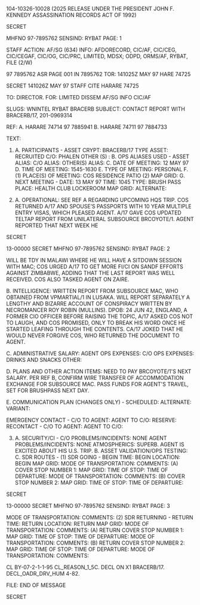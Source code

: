 104-10326-10028 (2025 RELEASE UNDER THE PRESIDENT JOHN F. KENNEDY ASSASSINATION RECORDS ACT OF 1992)

SECRET

MHFNO 97-7895762 SENSIND: RYBAT PAGE: 1

STAFF
ACTION: AF/SG (634) INFO: AFDORECORD, CIC/AF, CIC/CEG, CIC/CEGAF, CIC/OG, CIC/PRC, LIMITED, MDSX; ODPD, ORMS/AF, RYBAT, FILE (2/W)

97 7895762 ASR PAGE 001 IN 7895762
TOR: 141025Z MAY 97 HARE 74725

SECRET 141026Z MAY 97 STAFF
CITE HARARE 74725

TO: DIRECTOR.
FOR: LIMITED DISSEM AF/SG INFO CIC/AF

SLUGS: WNINTEL RYBAT BRACERB
SUBJECT: CONTACT REPORT WITH BRACERB/17, 201-0969314

REF: A. HARARE 74714 97 7885941
B. HARARE 74711 97 7884733

TEXT:

1. A. PARTICIPANTS -
ASSET CRYPT: BRACERB/17
TYPE ASSET: RECRUITED
C/O: PHALEN
OTHER (S) :
B. OPS ALIASES USED -
ASSET ALIAS:
C/O ALIAS:
OTHER(S) ALIAS:
C. DATE OF MEETING: 12 MAY 97
D. TIME OF MEETING: 1545-1630
E. TYPE OF MEETING: PERSONAL
F. (1) PLACE(S) OF MEETING: COS RESIDENCE PATIO
(2) MAP GRID:
G. NEXT MEETING -
DATE: 13 MAY 97
TIME: 1045
TYPE: BRUSH PASS
PLACE: <EXECUTIVE> HEALTH CLUB LOCKEROOM
MAP GRID:
ALTERNATE:

2. A. OPERATIONAL: SEE REF A REGARDING UPCOMING HQS TRIP.
COS RETURNED A/17 AND SPOUSE’S PASSPORTS WITH 10 YEAR MULTIPLE ENTRY
VISAS, WHICH PLEASED AGENT. A/17 GAVE COS UPDATED TELTAP REPORT FROM
UNILATERAL SUBSOURCE BRCOYOTE/1. AGENT REPORTED THAT NEXT WEEK HE

SECRET

13-00000
SECRET
MHFNO 97-7895762 SENSIND: RYBAT PAGE: 2

WILL BE TDY IN MALAWI WHERE HE WILL HAVE A SITDOWN SESSION WITH MAC;
COS URGED A/17 TO GET MORE FI/CI ON SANDF EFFORTS AGAINST ZIMBABWE,
ADDING THAT THE LAST REPORT WAS WELL RECEIVED. COS ALSO TASKED AGENT
ON ZAIRE.

B. INTELLIGENCE: WRITTEN REPORT FROM SUBSOURCE MAC, WHO OBTAINED
FROM VPMARTIAL/1 IN LUSAKA. WILL REPORT SEPARATELY A LENGTHY AND
BIZARRE ACCOUNT OF <JFK> CONSPIRACY WRITTEN BY NECROMANCER ROY ROBIN
(MULLINS). DPOB: 24 JUN 42, ENGLAND, A FORMER CIO OFFICER BEFORE
RAISING THE TOPIC, A/17 ASKED COS NOT TO LAUGH, AND COS PROMISED,
ONLY TO BREAK HIS WORD ONCE HE STARTED LEAFING THROUGH THE CONTENTS.
CA/17 JOKED THAT HE WOULD NEVER FORGIVE COS, WHO RETURNED THE DOCUMENT
TO AGENT.

C. ADMINISTRATIVE
SALARY:
AGENT OPS EXPENSES:
C/O OPS EXPENSES: DRINKS AND SNACKS
OTHER:

D. PLANS AND OTHER ACTION ITEMS: NEED TO PAY BRCOYOTE/1'S NEXT
SALARY. PER REF B, CONFIRM WIRE TRANSFER OF ACCOMMODATION EXCHANGE
FOR SUBSOURCE MAC. PASS FUNDS FOR AGENT'S TRAVEL, SET FOR BRUSHPASS
NEXT DAY.

E. COMMUNICATION PLAN (CHANGES ONLY) -
SCHEDULED:
ALTERNATE:
VARIANT:

EMERGENCY CONTACT -
C/O TO AGENT:
AGENT TO C/O:
RESERVE:
RECONTACT -
C/O TO AGENT:
AGENT TO C/O:

3. A. SECURITY/CI -
C/O PROBLEMS/INCIDENTS: NONE
AGENT PROBLEMS/INCIDENTS: NONE
ATMOSPHERICS: SUPERB. AGENT IS EXCITED ABOUT HIS U.S. TRIP.
B. ASSET VALIDATION/OPS TESTING:
C. SDR ROUTES -
(1) SDR GOING -
BEGIN TIME:
BEGIN LOCATION:
BEGIN MAP GRID:
MODE OF TRANSPORTATION:
COMMENTS:
(A) COVER STOP NUMBER 1:
MAP GRID:
TIME OF STOP:
TIME OF DEPARTURE:
MODE OF TRANSPORTATION:
COMMENTS:
(B) COVER STOP NUMBER 2:
MAP GRID:
TIME OF STOP:
TIME OF DEPARTURE:

SECRET

13-00000
SECRET
MHFNO 97-7895762 SENSIND: RYBAT PAGE: 3

MODE OF TRANSPORTATION:
COMMENTS:
(2) SDR RETURNING -
RETURN TIME:
RETURN LOCATION:
RETURN MAP GRID:
MODE OF TRANSPORTATION:
COMMENTS:
(A) RETURN COVER STOP NUMBER 1:
MAP GRID:
TIME OF STOP:
TIME OF DEPARTURE:
MODE OF TRANSPORTATION:
COMMENTS:
(B) RETURN COVER STOP NUMBER 2:
MAP GRID:
TIME OF STOP:
TIME OF DEPARTURE:
MODE OF TRANSPORTATION:
COMMENTS:

CL BY-07-2-1-1-95 CL_REASON_1_5C. DECL ON X1
BRACERB/17. DECL_OADR_DRV_HUM 4-82.

FILE:
END OF MESSAGE

SECRET
